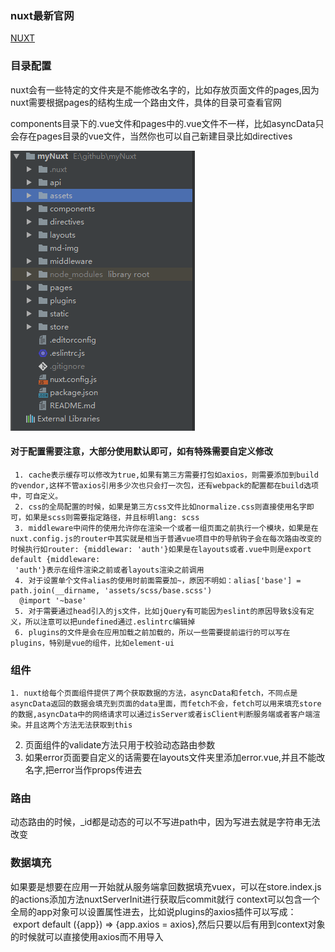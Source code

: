 ### nuxt最新官网
[NUXT](https://nuxtjs.org/)
### 目录配置
nuxt会有一些特定的文件夹是不能修改名字的，比如存放页面文件的pages,因为nuxt需要根据pages的结构生成一个路由文件，具体的目录可查看官网

components目录下的.vue文件和pages中的.vue文件不一样，比如asyncData只会存在pages目录的vue文件，当然你也可以自己新建目录比如directives

![这是目录结构](https://github.com/ouyangxiaoai/myNuxt/blob/master/md-img/dir.jpg)
#### 对于配置需要注意，大部分使用默认即可，如有特殊需要自定义修改
     1. cache表示缓存可以修改为true,如果有第三方需要打包如axios，则需要添加到build的vendor,这样不管axios引用多少次也只会打一次包，还有webpack的配置都在build选项中，可自定义。
     2. css的全局配置的时候，如果是第三方css文件比如normalize.css则直接使用名字即可，如果是scss则需要指定路径，并且标明lang: scss
     3. middleware中间件的使用允许你在渲染一个或者一组页面之前执行一个模块，如果是在nuxt.config.js的router中其实就是相当于普通vue项目中的导航钩子会在每次路由改变的时候执行如router: {middlewar: 'auth'}如果是在layouts或者.vue中则是export default {middleware: 
     'auth'}表示在组件渲染之前或者layouts渲染之前调用
     4. 对于设置单个文件alias的使用时前面需要加~，原因不明如：alias['base'] = path.join(__dirname, 'assets/scss/base.scss')
      @import '~base'
     5. 对于需要通过head引入的js文件，比如jQuery有可能因为eslint的原因导致$没有定义，所以注意可以把undefined通过.eslintrc编辑掉
     6. plugins的文件是会在应用加载之前加载的，所以一些需要提前运行的可以写在plugins，特别是vue的组件，比如element-ui
### 组件
    1. nuxt给每个页面组件提供了两个获取数据的方法，asyncData和fetch，不同点是asyncData返回的数据会填充到页面的data里面，而fetch不会，fetch可以用来填充store的数据,asyncData中的网络请求可以通过isServer或者isClient判断服务端或者客户端渲染。并且这两个方法无法获取到this
2. 页面组件的validate方法只用于校验动态路由参数
3. 如果error页面要自定义的话需要在layouts文件夹里添加error.vue,并且不能改名字,把error当作props传进去
### 路由
动态路由的时候，_id都是动态的可以不写进path中，因为写进去就是字符串无法改变
### 数据填充
如果要是想要在应用一开始就从服务端拿回数据填充vuex，可以在store.index.js的actions添加方法nuxtServerInit进行获取后commit就行
context可以包含一个全局的app对象可以设置属性进去，比如说plugins的axios插件可以写成：
  export default ({app}) => {app.axios = axios},然后只要以后有用到context对象的时候就可以直接使用axios而不用导入
